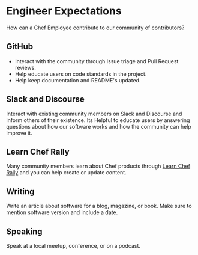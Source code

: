# Engineer Expectations

How can a Chef Employee contribute to our community of contributors?

## GitHub

 * Interact with the community through Issue triage and Pull Request reviews.
 * Help educate users on code standards in the project.
 * Help keep documentation and README's updated.

## Slack and Discourse

Interact with existing community members on Slack and Discourse and inform others of their existence. Its Helpful to educate users by answering questions about how our software works and how the community can help improve it.

## Learn Chef Rally

Many community members learn about Chef products through [Learn Chef Rally](https://learn.chef.io) and you can help create or update content.

## Writing

Write an article about software for a blog, magazine, or book. Make sure to mention software version and include a date.

## Speaking

Speak at a local meetup, conference, or on a podcast.

